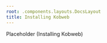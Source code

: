 ```yaml
---
root: .components.layouts.DocsLayout
title: Installing Kobweb
---
```


Placeholder (Installing Kobweb)